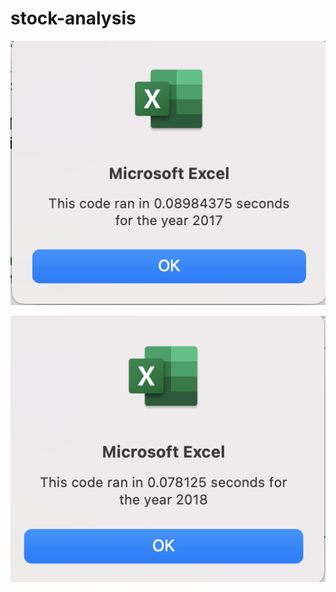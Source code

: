 # stock-analysis







![2017 Refactored](https://github.com/cbalmaceda/stock-analysis/blob/main/Resources/2017%20Refactored.png)

![2018 Refactored](https://github.com/cbalmaceda/stock-analysis/blob/main/Resources/2018%20Refactored.png)

